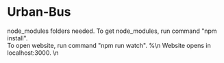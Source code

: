 # Urban-Bus

node_modules folders needed.  To get node_modules, run command "npm install". <br />
To open website, run command "npm run watch". %\n
Website opens in localhost:3000. \n
